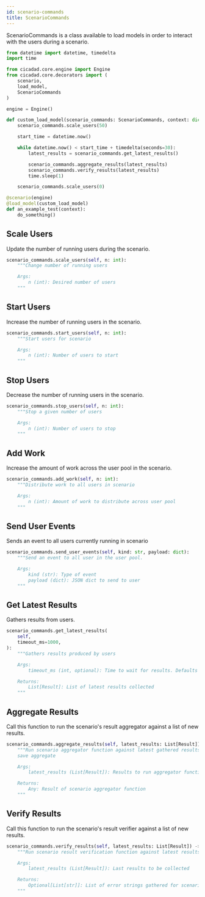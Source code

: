 ```yaml
---
id: scenario-commands
title: ScenarioCommands
---
```


ScenarioCommands is a class available to load models in order to interact with
the users during a scenario.

```python
from datetime import datetime, timedelta
import time

from cicadad.core.engine import Engine
from cicadad.core.decorators import (
    scenario,
    load_model,
    ScenarioCommands
)

engine = Engine()

def custom_load_model(scenario_commands: ScenarioCommands, context: dict):
    scenario_commands.scale_users(50)

    start_time = datetime.now()

    while datetime.now() < start_time + timedelta(seconds=30):
        latest_results = scenario_commands.get_latest_results()

        scenario_commands.aggregate_results(latest_results)
        scenario_commands.verify_results(latest_results)
        time.sleep(1)

    scenario_commands.scale_users(0)

@scenario(engine)
@load_model(custom_load_model)
def an_example_test(context):
    do_something()
```

## Scale Users

Update the number of running users during the scenario.

```python
scenario_commands.scale_users(self, n: int):
    """Change number of running users

    Args:
        n (int): Desired number of users
    """
```

## Start Users

Increase the number of running users in the scenario.

```python
scenario_commands.start_users(self, n: int):
    """Start users for scenario

    Args:
        n (int): Number of users to start
    """
```

## Stop Users

Decrease the number of running users in the scenario.

```python
scenario_commands.stop_users(self, n: int):
    """Stop a given number of users

    Args:
        n (int): Number of users to stop
    """
```

## Add Work

Increase the amount of work across the user pool in the scenario.

```python
scenario_commands.add_work(self, n: int):
    """Distribute work to all users in scenario

    Args:
        n (int): Amount of work to distribute across user pool
    """
```

## Send User Events

Sends an event to all users currently running in scenario

```python
scenario_commands.send_user_events(self, kind: str, payload: dict):
    """Send an event to all user in the user pool.

    Args:
        kind (str): Type of event
        payload (dict): JSON dict to send to user
    """
```

## Get Latest Results

Gathers results from users.

```python
scenario_commands.get_latest_results(
    self,
    timeout_ms=1000,
):
    """Gathers results produced by users

    Args:
        timeout_ms (int, optional): Time to wait for results. Defaults to 1000.

    Returns:
        List[Result]: List of latest results collected
    """
```

## Aggregate Results

Call this function to run the scenario's result aggregator against a list of new
results.

```python
scenario_commands.aggregate_results(self, latest_results: List[Result]) -> Any:
    """Run scenario aggregator function against latest gathered results and
    save aggregate

    Args:
        latest_results (List[Result]): Results to run aggregator function on

    Returns:
        Any: Result of scenario aggregator function
    """
```

## Verify Results

Call this function to run the scenario's result verifier against a list of new
results.

```python
scenario_commands.verify_results(self, latest_results: List[Result]) -> Optional[List[str]]:
    """Run scenario result verification function against latest results

    Args:
        latest_results (List[Result]): Last results to be collected

    Returns:
        Optional[List[str]]: List of error strings gathered for scenario
    """
```
